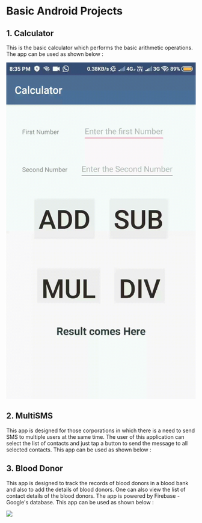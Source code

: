 # Basic Android Projects

## 1. Calculator
This is the basic calculator which performs the basic arithmetic operations.
The app can be used as shown below :

![](https://github.com/hjain5164/Screenshots/blob/master/Screenrecorder201812232035.gif)



## 2. MultiSMS
This app is designed for those corporations in which there is a need to send SMS to multiple users at the same time. The user of this application can select the list of contacts and just tap a button to send the message to all selected contacts.
This app can be used as shown below :




## 3. Blood Donor
This app is designed to track the records of blood donors in a blood bank and also to add the details of blood donors. One can also view the list of contact details of the blood donors. The app is powered by Firebase - Google's database.
This app can be used as shown below :

![](https://github.com/hjain5164/Screenshots/blob/master/Screenrecorder201812232039.gif)




